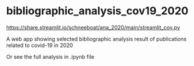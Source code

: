 # bibliographic_analysis_cov19_2020

https://share.streamlit.io/schneeboat/ana_2020/main/streamlit_cov.py

A web app showing selected bibliographic analysis result of publications related to covid-19 in 2020

Or see the full analysis in .ipynb file

